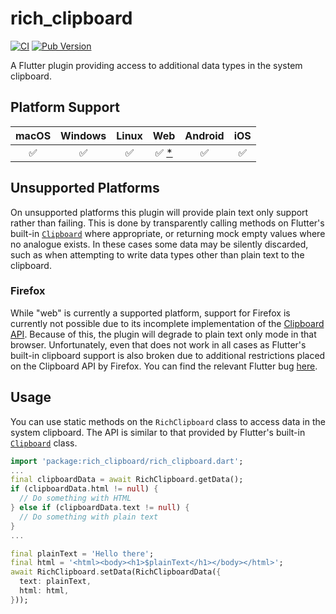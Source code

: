 # rich_clipboard

[![CI](https://github.com/BringingFire/rich_clipboard/actions/workflows/ci.yml/badge.svg)](https://github.com/BringingFire/rich_clipboard/actions/workflows/ci.yml)
[![Pub Version](https://img.shields.io/pub/v/rich_clipboard)](https://pub.dev/packages/rich_clipboard)

A Flutter plugin providing access to additional data types in the system
clipboard.

## Platform Support

macOS | Windows | Linux | Web             | Android | iOS
:----:|:-------:|:-----:|:---------------:|:-------:|:---:
 ✅   | ✅       | ✅    | ✅ [*](#firefox) | ✅      | ✅

## Unsupported Platforms

  On unsupported platforms this plugin will provide plain text only support
  rather than failing. This is done by transparently calling methods on
  Flutter's built-in [`Clipboard`][1] where appropriate, or returning mock
  empty values where no analogue exists. In these cases some data may be
  silently discarded, such as when attempting to write data types other
  than plain text to the clipboard.

### Firefox

While "web" is currently a supported platform, support for Firefox is currently
not possible due to its incomplete implementation of the [Clipboard API][2].
Because of this, the plugin will degrade to plain text only mode in that
browser. Unfortunately, even that does not work in all cases as Flutter's
built-in clipboard support is also broken due to additional restrictions placed
on the Clipboard API by Firefox. You can find the relevant Flutter bug
[here][3].

## Usage

You can use static methods on the `RichClipboard` class to access data in the
system clipboard. The API is similar to that provided by Flutter's built-in
[`Clipboard`][1] class.

```dart
import 'package:rich_clipboard/rich_clipboard.dart';
...
final clipboardData = await RichClipboard.getData();
if (clipboardData.html != null) {
  // Do something with HTML
} else if (clipboardData.text != null) {
  // Do something with plain text
}
...

final plainText = 'Hello there';
final html = '<html><body><h1>$plainText</h1></body></html>';
await RichClipboard.setData(RichClipboardData({
  text: plainText,
  html: html,
}));
```

[1]: https://api.flutter.dev/flutter/services/Clipboard-class.html
[2]: https://developer.mozilla.org/en-US/docs/Web/API/Clipboard_API
[3]: https://github.com/flutter/flutter/issues/48581